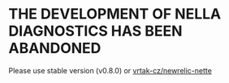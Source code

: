 THE DEVELOPMENT OF NELLA DIAGNOSTICS HAS BEEN ABANDONED
=======================================================

Please use stable version (v0.8.0) or [vrtak-cz/newrelic-nette](https://github.com/Vrtak-CZ/NewRelic-Nette)
